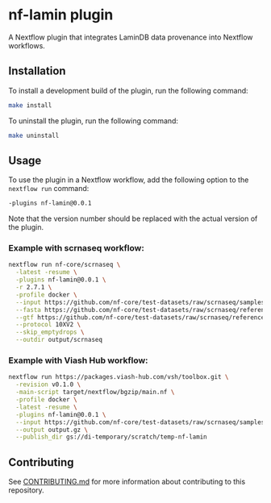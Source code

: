 # nf-lamin plugin 

A Nextflow plugin that integrates LaminDB data provenance into Nextflow workflows.

## Installation

To install a development build of the plugin, run the following command:

```bash
make install
```

To uninstall the plugin, run the following command:

```bash
make uninstall
```

## Usage

To use the plugin in a Nextflow workflow, add the following option to the `nextflow run` command:

```bash
-plugins nf-lamin@0.0.1
```

Note that the version number should be replaced with the actual version of the plugin.

### Example with scrnaseq workflow:

```bash
nextflow run nf-core/scrnaseq \
  -latest -resume \
  -plugins nf-lamin@0.0.1 \
  -r 2.7.1 \
  -profile docker \
  --input https://github.com/nf-core/test-datasets/raw/scrnaseq/samplesheet-2-0.csv \
  --fasta https://github.com/nf-core/test-datasets/raw/scrnaseq/reference/GRCm38.p6.genome.chr19.fa \
  --gtf https://github.com/nf-core/test-datasets/raw/scrnaseq/reference/gencode.vM19.annotation.chr19.gtf \
  --protocol 10XV2 \
  --skip_emptydrops \
  --outdir output/scrnaseq
```

### Example with Viash Hub workflow:

```bash
nextflow run https://packages.viash-hub.com/vsh/toolbox.git \
  -revision v0.1.0 \
  -main-script target/nextflow/bgzip/main.nf \
  -profile docker \
  -latest -resume \
  -plugins nf-lamin@0.0.1 \
  --input https://github.com/nf-core/test-datasets/raw/scrnaseq/samplesheet-2-0.csv \
  --output output.gz \
  --publish_dir gs://di-temporary/scratch/temp-nf-lamin
```


## Contributing

See [CONTRIBUTING.md](CONTRIBUTING.md) for more information about contributing to this repository.
